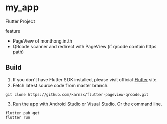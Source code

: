 # my_app

Flutter Project

feature
- PageView of monthong.in.th
- QRcode scanner and redirect with PageView (if qrcode contain https path)

## Build

1. If you don't have Flutter SDK installed, please visit official [Flutter](https://flutter.dev/) site.
2. Fetch latest source code from master branch.

```
git clone https://github.com/karnzx/flutter-pageview-qrcode.git
```

3. Run the app with Android Studio or Visual Studio. Or the command line.

```
flutter pub get
flutter run
```

